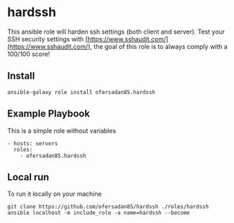 # hardssh

This ansible role will harden ssh settings (both client and server).
Test your SSH security settings with [https://www.sshaudit.com/](https://www.sshaudit.com/), the goal of this role is to always comply with a 100/100 score!

## Install

    ansible-galaxy role install ofersadan85.hardssh

## Example Playbook

This is a simple role without variables

    - hosts: servers
      roles:
        - ofersadan85.hardssh

## Local run

To run it locally on your machine

    git clone https://github.com/ofersadan85/hardssh ./roles/hardssh
    ansible localhost -m include_role -a name=hardssh --become
